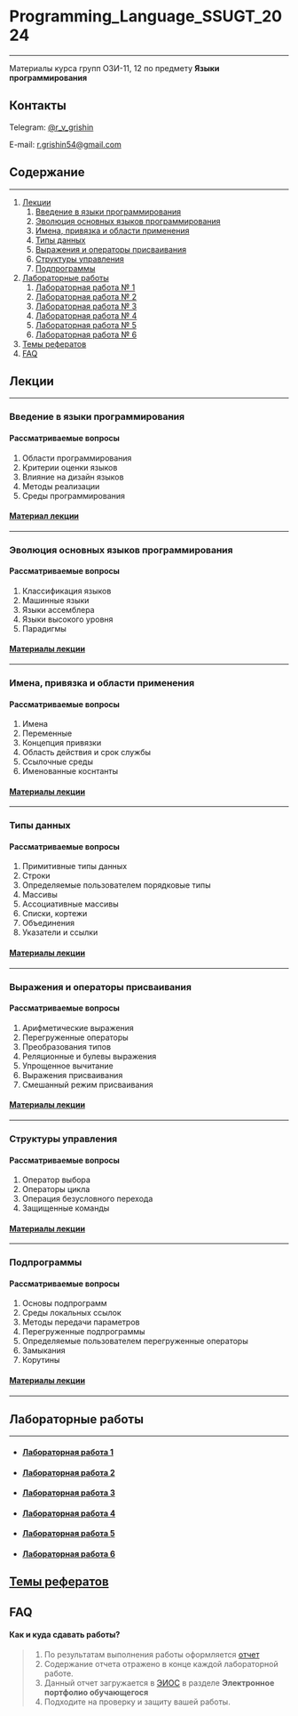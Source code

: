# Programming_Language_SSUGT_2024

___

Материалы курса групп ОЗИ-11, 12 по предмету **Языки программирования**

## Контакты

Telegram: [@r_v_grishin](https://t.me/r_v_grishin)

E-mail: [r.grishin54@gmail.com](mailto:r.grishin54@gmail.com)

## Содержание

___

1. [Лекции](#лекции)
    1. [Введение в языки программирования](#введение-в-языки-программирования)
    2. [Эволюция основных языков программирования](#эволюция-основных-языков-программирования)
    3. [Имена, привязка и области применения](#имена-привязка-и-области-применения)
    4. [Типы данных](#типы-данных)
    5. [Выражения и операторы присваивания](#выражения-и-операторы-присваивания)
    6. [Структуры управления](#структуры-управления)
   7. [Подпрограммы](#подпрограммы)
2. [Лабораторные работы](#лабораторные-работы)
    1. [Лабораторная работа № 1](#лабораторная-работа-1)
    2. [Лабораторная работа № 2](#лабораторная-работа-2)
    3. [Лабораторная работа № 3](#лабораторная-работа-3)
    4. [Лабораторная работа № 4](#лабораторная-работа-4)
    5. [Лабораторная работа № 5](#лабораторная-работа-5)
    6. [Лабораторная работа № 6](#лабораторная-работа-6)
3. [Темы рефератов](#темы-рефератов)
4. [FAQ](#faq)

## Лекции

___

### Введение в языки программирования

#### Рассматриваемые вопросы

1. Области программирования
2. Критерии оценки языков
3. Влияние на дизайн языков
4. Методы реализации
5. Среды программирования

#### [Материал лекции](lectures/01-Preliminaries.pdf)

___

### Эволюция основных языков программирования

#### Рассматриваемые вопросы

1. Классификация языков
2. Машинные языки
3. Языки ассемблера
4. Языки высокого уровня
5. Парадигмы

#### [Материалы лекции](lectures/02-Evolution.pdf)

___

### Имена, привязка и области применения

#### Рассматриваемые вопросы

1. Имена
2. Переменные
3. Концепция привязки
4. Область действия и срок службы
5. Ссылочные среды
6. Именованные коснтанты

#### [Материалы лекции](lectures/03-Names.pdf)

___

### Типы данных

#### Рассматриваемые вопросы

1. Примитивные типы данных
2. Строки
3. Определяемые пользователем порядковые типы
4. Массивы
5. Ассоциативные массивы
6. Списки, кортежи
7. Объединения
8. Указатели и ссылки

#### [Материалы лекции](lectures/04-data_types.pdf)

___

### Выражения и операторы присваивания

#### Рассматриваемые вопросы

1. Арифметические выражения
2. Перегруженные операторы
3. Преобразования типов
4. Реляционные и булевы выражения
5. Упрощенное вычитание
6. Выражения присваивания
7. Смешанный режим присваивания

#### [Материалы лекции](lectures/05-expressions.pdf)

___

### Структуры управления

#### Рассматриваемые вопросы

1. Оператор выбора
2. Операторы цикла
3. Операция безусловного перехода
4. Защищенные команды

#### [Материалы лекции](lectures/06-Control_structures.pdf)

___
### Подпрограммы

#### Рассматриваемые вопросы

1. Основы подпрограмм
2. Среды локальных ссылок
3. Методы передачи параметров
4. Перегруженные подпрограммы
5. Определяемые пользователем перегруженные операторы
6. Замыкания
7. Корутины

#### [Материалы лекции](lectures/07-Subprogram.pdf)

___

## Лабораторные работы

___

* #### [Лабораторная работа 1](labs/lab_1.md)
* #### [Лабораторная работа 2](labs/lab_2.md)
* #### [Лабораторная работа 3](labs/lab_3.md)
* #### [Лабораторная работа 4](labs/lab_4.md)
* #### [Лабораторная работа 5](labs/lab_5.md)
* #### [Лабораторная работа 6](labs/lab_6.md)

## [Темы рефератов](https://docs.google.com/spreadsheets/d/1mcag1vHlj72Z-v41m9OaCD3vjX4somv-QTVNrvcco8I/edit?usp=sharing)

## FAQ

#### Как и куда сдавать работы?

> 1. По результатам выполнения работы
     оформляется [отчет](https://drive.google.com/file/d/1mAp4g3joovb6OQ0osyXBBfHFkEjDxMi_/view?usp=drive_web)
> 2. Содержание отчета отражено в конце каждой лабораторной работе.
> 3. Данный отчет загружается в [ЭИОС](https://auth.sgugit.ru/auth) в разделе **Электронное портфолио обучающегося**
> 4. Подходите на проверку и защиту вашей работы.


